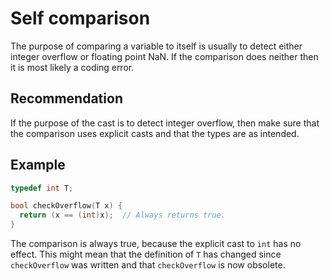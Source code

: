 # Self comparison
The purpose of comparing a variable to itself is usually to detect either integer overflow or floating point NaN. If the comparison does neither then it is most likely a coding error.


## Recommendation
If the purpose of the cast is to detect integer overflow, then make sure that the comparison uses explicit casts and that the types are as intended.


## Example

```cpp
typedef int T;

bool checkOverflow(T x) {
  return (x == (int)x);  // Always returns true.
}

```
The comparison is always true, because the explicit cast to `int` has no effect. This might mean that the definition of `T` has changed since `checkOverflow` was written and that `checkOverflow` is now obsolete.


